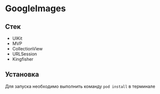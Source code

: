 # GoogleImages
## Стек
* UIKit
* MVP
* CollectionView
* URLSession
* Kingfisher

## Установка
Для запуска необходимо выполнить команду `pod install` в терминале
